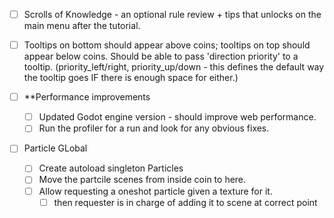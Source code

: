 - [ ] Scrolls of Knowledge - an optional rule review + tips that unlocks on the main menu after the tutorial.
- [ ] Tooltips on bottom should appear above coins; tooltips on top should appear below coins. Should be able to pass 'direction priority' to a tooltip. (priority_left/right, priority_up/down - this defines the default way the tooltip goes IF there is enough space for either.)

- [ ] **Performance improvements
	- [ ] Updated Godot engine version - should improve web performance.
	- [ ] Run the profiler for a run and look for any obvious fixes.

- [ ] Particle GLobal
	- [ ] Create autoload singleton Particles
	- [ ] Move the partcile scenes from inside coin to here. 
	- [ ] Allow requesting a oneshot particle given a texture for it.
		- [ ] then requester is in charge of adding it to scene at correct point